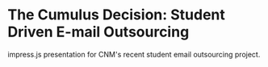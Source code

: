 # The Cumulus Decision: Student Driven E-mail Outsourcing

impress.js presentation for CNM's recent student email outsourcing project.

